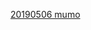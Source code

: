 
[20190506 mumo](itms-services://?action=download-manifest&url=https://ayn2110.github.io/test-i/manifest.plist)



